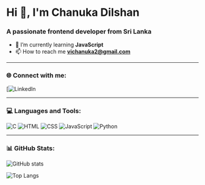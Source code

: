 # Hi 👋, I'm Chanuka Dilshan
### A passionate frontend developer from Sri Lanka

- 🌱 I’m currently learning **JavaScript**
- 📫 How to reach me **vichanuka2@gmail.com**


---

### 🌐 Connect with me:
[![LinkedIn](www.linkedin.com/in/chanuka-dilshan-it-uom)

---

### 💻 Languages and Tools:
![C](https://img.shields.io/badge/C-00599C?style=flat&logo=c&logoColor=white)
![HTML](https://img.shields.io/badge/HTML5-E34F26?style=flat&logo=html5&logoColor=white)
![CSS](https://img.shields.io/badge/CSS3-1572B6?style=flat&logo=css3&logoColor=white)
![JavaScript](https://img.shields.io/badge/JavaScript-323330?style=flat&logo=javascript&logoColor=f7df1e)
![Python](https://img.shields.io/badge/Python-3776AB?style=flat&logo=python&logoColor=white)

---

### 📊 GitHub Stats:
![GitHub stats](https://github-readme-stats.vercel.app/api?username=Dinithi1625403&show_icons=true&theme=tokyonight)

![Top Langs](https://github-readme-stats.vercel.app/api/top-langs/?username=Dinithi1625403&layout=compact&theme=tokyonight)

